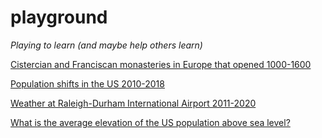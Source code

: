# playground
*Playing to learn (and maybe help others learn)*

[Cistercian and Franciscan monasteries in Europe that opened 1000-1600](https://github.com/dmoul/playground/blob/master/docs/monasteries.md)

[Population shifts in the US 2010-2018](https://github.com/dmoul/playground/blob/master/docs/population-shift-2010-2018.md)

[Weather at Raleigh-Durham International Airport 2011-2020](https://github.com/dmoul/playground/blob/master/docs/rdu-weather.md)

[What is the average elevation of the US population above sea level?](https://github.com/dmoul/playground/blob/master/docs/mean-population-elevation.md)

